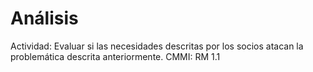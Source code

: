 # Análisis

Actividad: Evaluar si las necesidades descritas por los socios atacan la problemática descrita anteriormente.
CMMI: RM 1.1